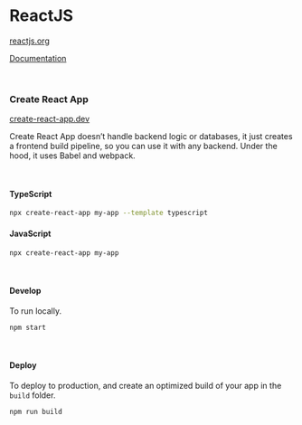 # ReactJS

[reactjs.org](https://reactjs.org)

[Documentation](https://reactjs.org/docs)

<br>

### Create React App

[create-react-app.dev](https://create-react-app.dev)

Create React App doesn’t handle backend logic or databases, it just creates a frontend build pipeline, so you can use it with any backend. Under the hood, it uses Babel and webpack.

<br>

#### TypeScript

``` sh
npx create-react-app my-app --template typescript
```

#### JavaScript

``` sh
npx create-react-app my-app
```

<br>

#### Develop

To run locally.

``` sh
npm start
```

<br>

#### Deploy

To deploy to production, and create an optimized build of your app in the `build` folder.

``` sh
npm run build
```
